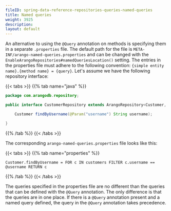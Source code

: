 ```yaml
---
fileID: spring-data-reference-repositories-queries-named-queries
title: Named queries
weight: 3925
description: 
layout: default
---
```

An alternative to using the `@Query` annotation on methods is specifying them in a separate `.properties` file. The default path for the file is `META-INF/arango-named-queries.properties` and can be changed with the `EnableArangoRepositories#namedQueriesLocation()` setting. The entries in the properties file must adhere to the following convention: `{simple entity name}.{method name} = {query}`. Let's assume we have the following repository interface:

{{< tabs >}}
{{% tab name="java" %}}
```java
package com.arangodb.repository;

public interface CustomerRepository extends ArangoRepository<Customer, String> {

    Customer findByUsername(@Param("username") String username);

}
```
{{% /tab %}}
{{< /tabs >}}

The corresponding `arango-named-queries.properties` file looks like this:

{{< tabs >}}
{{% tab name="properties" %}}
```properties
Customer.findByUsername = FOR c IN customers FILTER c.username == @username RETURN c
```
{{% /tab %}}
{{< /tabs >}}

The queries specified in the properties file are no different than the queries that can be defined with the `@Query` annotation. The only difference is that the queries are in one place. If there is a `@Query` annotation present and a named query defined, the query in the `@Query` annotation takes precedence.

